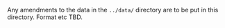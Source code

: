 Any amendments to the data in the `../data/` directory are to be put in this directory. Format etc TBD.
